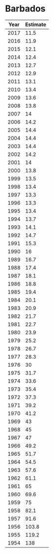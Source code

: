 # Barbados

| Year | Estimate |
| ---- | -------- |
| 2017 | 11.5 |
| 2016 | 11.9 |
| 2015 | 12.1 |
| 2014 | 12.4 |
| 2013 | 12.7 |
| 2012 | 12.9 |
| 2011 | 13.1 |
| 2010 | 13.4 |
| 2009 | 13.6 |
| 2008 | 13.8 |
| 2007 | 14 |
| 2006 | 14.2 |
| 2005 | 14.4 |
| 2004 | 14.4 |
| 2003 | 14.4 |
| 2002 | 14.2 |
| 2001 | 14 |
| 2000 | 13.8 |
| 1999 | 13.5 |
| 1998 | 13.4 |
| 1997 | 13.3 |
| 1996 | 13.3 |
| 1995 | 13.4 |
| 1994 | 13.7 |
| 1993 | 14.1 |
| 1992 | 14.7 |
| 1991 | 15.3 |
| 1990 | 16 |
| 1989 | 16.7 |
| 1988 | 17.4 |
| 1987 | 18.1 |
| 1986 | 18.8 |
| 1985 | 19.4 |
| 1984 | 20.1 |
| 1983 | 20.9 |
| 1982 | 21.7 |
| 1981 | 22.7 |
| 1980 | 23.9 |
| 1979 | 25.2 |
| 1978 | 26.7 |
| 1977 | 28.3 |
| 1976 | 30 |
| 1975 | 31.7 |
| 1974 | 33.6 |
| 1973 | 35.4 |
| 1972 | 37.3 |
| 1971 | 39.2 |
| 1970 | 41.2 |
| 1969 | 43 |
| 1968 | 45 |
| 1967 | 47 |
| 1966 | 49.2 |
| 1965 | 51.7 |
| 1964 | 54.5 |
| 1963 | 57.6 |
| 1962 | 61.1 |
| 1961 | 65 |
| 1960 | 69.6 |
| 1959 | 75 |
| 1958 | 82.1 |
| 1957 | 91.6 |
| 1956 | 103.8 |
| 1955 | 119.2 |
| 1954 | 138 |